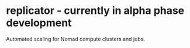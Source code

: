 # replicator - currently in alpha phase development
Automated scaling for Nomad compute clusters and jobs.
